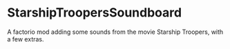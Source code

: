 # StarshipTroopersSoundboard
A factorio mod adding some sounds from the movie Starship Troopers, with a few extras.
